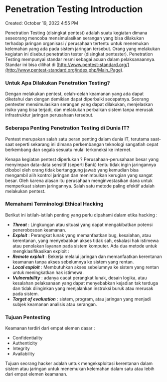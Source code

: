 # Penetration Testing Introduction

Created: October 19, 2022 4:55 PM

Penetration Testing (disingkat pentest) adalah suatu kegiatan dimana seseorang mencoba mensimulasikan serangan yang bisa dilakukan terhadap jaringan organisasi / perusahaan tertentu untuk menemukan kelemahan yang ada pada sistem jaringan tersebut. Orang yang melakukan kegiatan ini disebut penetration tester (disingkat pentester). Penetration Testing mempunyai standar resmi sebagai acuan dalam pelaksanaannya. Standar ini bisa dilihat di [http://www.pentest-standard.org/](http://www.pentest-standard.org/index.php/Main_Page).

### **Untuk Apa Dilakukan Penetration Testing?**

Dengan melakukan pentest, celah-celah keamanan yang ada dapat diketahui dan dengan demikian dapat diperbaiki secepatnya. Seorang pentester mensimulasikan serangan yang dapat dilakukan, menjelaskan risiko yang bisa terjadi, dan melakukan perbaikan sistem tanpa merusak infrastruktur jaringan perusahaan tersebut.

### **Seberapa Penting Penetration Testing di Dunia IT?**

Pentest merupakan salah satu peran penting dalam dunia IT, terutama saat-saat seperti sekarang ini dimana perkembangan teknologi sangatlah cepat berkembang dan segala sesuatu mulai terkoneksi ke internet.

Kenapa kegiatan pentest diperlukan ? Perusahaan-perusahaan besar yang menyimpan data-data sensitif (seperti Bank) tentu tidak ingin jaringannya dibobol oleh orang tidak bertanggung jawab yang kemudian bisa mengambil alih kontrol jaringan dan menimbulkan kerugian yang sangat besar. Oleh karena alasan itu perusahaan menginvestasikan dana untuk memperkuat sistem jaringannya. Salah satu metode paling efektif adalah melakukan pentest.

### **Memahami Terminologi Ethical Hacking**

Berikut ini istilah-istilah penting yang perlu dipahami dalam etika hacking :

- ***Threat*** : Lingkungan atau situasi yang dapat mengakibatkan potensi penerobosoan keamanan.
- ***Exploit*** : Perangkat lunak yang memanfaatkan bug, kesalahan, atau kerentanan, yang menyebabkan akses tidak sah, eskalasi hak istimewa atau penolakan layanan pada sistem komputer. Ada dua metode untuk mengklasifikasikan exploit :
- ***Remote exploit*** : Bekerja melalui jaringan dan memanfaatkan kerentanan keamanan tanpa akses sebelumnya ke sistem yang rentan.
- ***Local exploit*** : Membutuhkan akses sebelumnya ke sistem yang rentan untuk meningkatkan hak istimewa.
- ***Vulnerability*** : adanya cacat perangkat lunak, desain logika, atau kesalahan pelaksanaan yang dapat menyebabkan kejadian tak terduga dan tidak diinginkan yang menjalankan instruksi buruk atau merusak pada sistem.
- ***Target of evaluation*** : sistem, program, atau jaringan yang menjadi subjek keamanan analisis atau serangan.

### **Tujuan Pentesting**

Keamanan terdiri dari empat elemen dasar :

- Confidentiality
- Authenticity
- Integrity
- Availability

Tujuan seorang hacker adalah untuk mengeksploitasi kerentanan dalam sistem atau jaringan untuk menemukan kelemahan dalam satu atau lebih dari empat elemen keamanan.